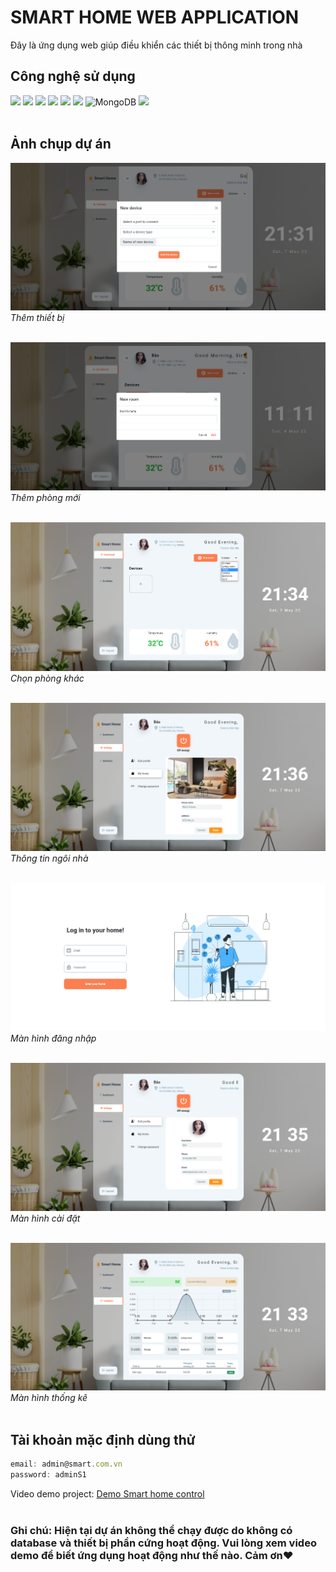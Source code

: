 # SMART HOME WEB APPLICATION
Đây là ứng dụng web giúp điều khiển các thiết bị thông minh trong nhà
## Công nghệ sử dụng
![](https://img.shields.io/badge/HTML5-E34F26?style=for-the-badge&logo=html5&logoColor=white)
![](https://img.shields.io/badge/Sass-CC6699?style=for-the-badge&logo=sass&logoColor=white)
![](https://img.shields.io/badge/Bootstrap-563D7C?style=for-the-badge&logo=bootstrap&logoColor=white)
![](https://img.shields.io/badge/JavaScript-F7DF1E?style=for-the-badge&logo=javascript&logoColor=black)
![](https://img.shields.io/badge/Node.js-43853D?style=for-the-badge&logo=node.js&logoColor=white)
![](https://img.shields.io/badge/jQuery-0769AD?style=for-the-badge&logo=jquery&logoColor=white)
![MongoDB](https://img.shields.io/badge/MongoDB-%234ea94b.svg?style=for-the-badge&logo=mongodb&logoColor=white)
![](https://img.shields.io/badge/Express.js-404D59?style=for-the-badge)
<br><br>

## Ảnh chụp dự án
![](./screenshots/adddevice.png)
*Thêm thiết bị*
<br><br>

![](./screenshots/addroom.png)
*Thêm phòng mới*
<br><br>

![](./screenshots/changeroom.png)
*Chọn phòng khác*
<br><br>

![](./screenshots/homeinfo.png)
*Thông tin ngôi nhà*
<br><br>

![](./screenshots/login.png)
*Màn hình đăng nhập*
<br><br>

![](./screenshots/settings.png)
*Màn hình cài đặt*
<br><br>

![](./screenshots/statistic.png)
*Màn hình thống kê*
<br><br>

## Tài khoản mặc định dùng thử
```javascript
email: admin@smart.com.vn
password: adminS1
```

Video demo project:
[Demo Smart home control](https://youtu.be/EL-uwPF1VJY)
<br><br>
### Ghi chú: Hiện tại dự án không thể chạy được do không có database và thiết bị phần cứng hoạt động. Vui lòng xem video demo để biết ứng dụng hoạt động như thế nào. Cảm ơn❤